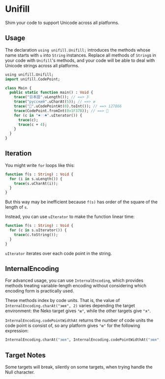 # Unifill

Shim your code to support Unicode across all platforms.

## Usage

The declaration `using unifill.Unifill;` introduces the methods whose
name starts with `u` into `String` instances. Replace all methods of
`String`s in your code with `Unifill`'s methods, and your code will be
able to deal with Unicode strings across all platforms.

```haxe
using unifill.Unifill;
import unifill.CodePoint;

class Main {
  public static function main() : Void {
    trace("日本語".uLength()); // ==> 3
    trace("русский".uCharAt(5)); // ==> и
    trace("🍺".uCodePointAt(0).toInt()); // ==> 127866
    trace(CodePoint.fromInt(0x1F37B)); // ==> 🍻
    for (c in "♠♡♢♣".uIterator()) {
      trace(c);
      trace(c + 4);
    }
  }
}
```

## Iteration

You might write `for` loops like this:

```haxe
function f(s : String) : Void {
  for (i in s.uLength()) {
    trace(s.uCharAt(i));
  }
}
```

But this way may be inefficient because `f(s)` has order of the square
of the length of `s`.

Instead, you can use `uIterator` to make the function linear time:

```haxe
function f(s : String) : Void {
  for (c in s.uIterator()) {
    trace(c.toString());
  }
}
```

`uIterator` iterates over each code point in the string.

## InternalEncoding

For advanced usage, you can use `InternalEncoding`, which provides methods
treating variable-length encoding without considering which encoding form
is practically used.

These methods index by code units. That is, the value of
`InternalEncoding.charAt("эюя", 2)` varies depending the target
environment: the Neko target gives `"ю"`, while the other targets give `"я"`.

`InternalEncoding.codePointWidthAt` returns the number of code units
the code point is consist of, so any platform gives `"ю"` for the
following expression:

```haxe
InternalEncoding.charAt("эюя", InternalEncoding.codePointWidthAt("эюя", 0))
```

## Target Notes

Some targets will break, silently on some targets, when trying handle the Null character.